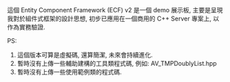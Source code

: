 這個 Entity Component Framework (ECF) v2 是一個 demo 展示板, 
主要是呈現我對於組件式框架的設計思想, 初步已應用在一個商用的 C++ Server 專案上, 以作為實務驗證.

PS: 
1. 這個版本可算是虛擬碼, 還算簡潔, 未來會持續進化.
2. 暫時沒有上傳一些輔助建構的工具類程式碼, 例如: AV_TMPDoublyList.hpp
2. 暫時沒有上傳一些使用範例類的程式碼.
